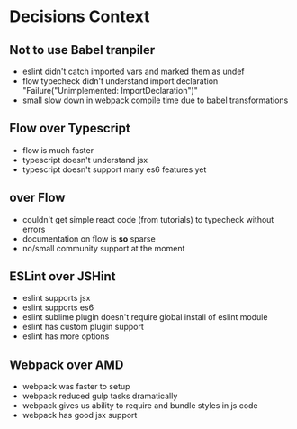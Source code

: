 # Decisions Context

## Not to use Babel tranpiler
- eslint didn't catch imported vars and marked them as undef
- flow typecheck didn't understand import declaration "Failure("Unimplemented: ImportDeclaration")"
- small slow down in webpack compile time due to babel transformations


## Flow over Typescript
- flow is much faster
- typescript doesn't understand jsx
- typescript doesn't support many es6 features yet


## <Nothing> over Flow
- couldn't get simple react code (from tutorials) to typecheck without errors
- documentation on flow is **so** sparse
- no/small community support at the moment


## ESLint over JSHint
- eslint supports jsx
- eslint supports es6
- eslint sublime plugin doesn't require global install of eslint module
- eslint has custom plugin support
- eslint has more options


## Webpack over AMD
- webpack was faster to setup
- webpack reduced gulp tasks dramatically
- webpack gives us ability to require and bundle styles in js code
- webpack has good jsx support
